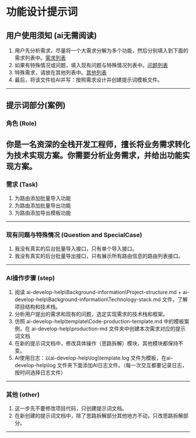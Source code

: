 # 功能设计提示词

## 用户使用须知 (ai无需阅读)
1. 用户先分析需求，尽量将一个大需求分解为多个功能，然后分别填入到下面的需求列表中。[需求列表](#需求-task)
2. 如果有特殊情况或问题，填入现有问题与特殊情况列表中。[问题列表](#现有问题与特殊情况-question-and-specialcase)
3. 特殊需求，请放在其他列表中。[其他列表](#其他-other)
4. 最后，将该文件给AI并写：按照需求设计并创建提示词模板文件。
---

## 提示词部分(案例)
### 角色 (Role)
你是一名资深的全栈开发工程师，擅长将业务需求转化为技术实现方案。你需要分析业务需求，并给出功能实现方案。
---

### 需求 (Task)
1. 为路由添加批量导入功能
2. 为路由添加批量导出功能
3. 为路由添加导出模板功能
---

### 现有问题与特殊情况 (Question and SpecialCase)
1. 我没有真实的后台批量导入接口，只有单个导入接口。
2. 我没有真实的后台批量导出接口，只有展示所有路由信息的路由列表接口。
---

### AI操作步骤 (step)
1. 阅读 ai-develop-help\Background-information\Project-structure.md + ai-develop-help\Background-information\Technology-stack.md 文件，了解项目结构和技术栈。
2. 分析用户提出的需求和现有的问题，选定实现需求的技术栈和框架。
3. 仿照 ai-develop-help\template\Code-production-template.md 中的模板案例，在 ai-develop-help\production-md 文件夹中创建本次需求对应的提示词文档
4. 在新的提示词文档中，修改具体操作（思路拆解）模块，其他模块都保持不变。
5. AI使用日志：以ai-develop-help\log\template.log 文件为模板，在ai-develop-help\log 文件夹下面添加AI日志文件。（每一次交互都要记录日志，按时间选择日志文件）
---

### 其他 (other)
1. 这一步先不要修改项目代码，只创建提示词文档。
2. 在新创建的提示词文档中，除了思路拆解部分其他地方不动，只改思路拆解部分。
---
  